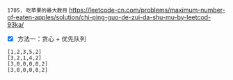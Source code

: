 
`1705. 吃苹果的最大数目` https://leetcode-cn.com/problems/maximum-number-of-eaten-apples/solution/chi-ping-guo-de-zui-da-shu-mu-by-leetcod-93ka/
- [x] 方法一：贪心 + 优先队列

```
[1,2,3,5,2]
[3,2,1,4,2]
[3,0,0,0,0,2]
[3,0,0,0,0,2]
```
